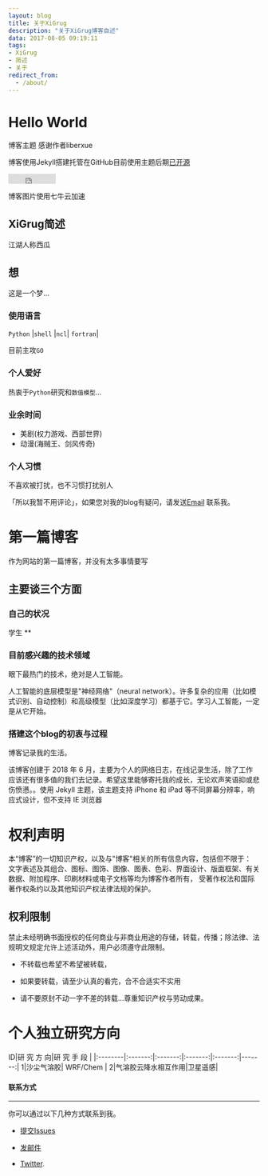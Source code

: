 ```yaml
---
layout: blog
title: 关于XiGrug
description: "关于XiGrug博客自述"
data: 2017-08-05 09:19:11
tags: 
- XiGrug
- 简述
- 关于
redirect_from:
  - /about/
---
```


# Hello World
 
博客主题 感谢作者liberxue
 
博客使用Jekyll搭建托管在GitHub目前使用主题后期[已开源](https://github.com/Liberxue/liberxue.github.io)
 
<iframe src="http://ghbtns.com/github-btn.html?user=liberxue&repo=liberxue.github.io&type=fork&count=true" allowtransparency="true" frameborder="0" scrolling="0" width="95" height="20"></iframe>
 

博客图片使用七牛云加速

 
## XiGrug简述
 
江湖人称西瓜
 

## 想

这是一个梦... 

### 使用语言
  
  ``Python`` |``shell`` |``ncl``|
  ``fortran``|
 

 目前主攻``GO``
  
### 个人爱好

 热衷于``Python``研究和``数值模型``...
 
### 业余时间

- 美剧(权力游戏、西部世界)
- 动漫(海贼王、剑风传奇)

### 个人习惯
 
不喜欢被打扰，也不习惯打扰别人
 
「所以我暂不用评论」，如果您对我的blog有疑问，请发送[Email](mailto:chongzika@gmail.com) 联系我。
 
 
 
# 第一篇博客
 
作为网站的第一篇博客，并没有太多事情要写

 
## 主要谈三个方面
 
### 自己的状况
学生 **

 
### 目前感兴趣的技术领域

眼下最热门的技术，绝对是人工智能。

人工智能的底层模型是"神经网络"（neural network）。许多复杂的应用（比如模式识别、自动控制）和高级模型（比如深度学习）都基于它。学习人工智能，一定是从它开始。
 
### 搭建这个blog的初衷与过程
 
博客记录我的生活。

该博客创建于 2018 年 6 月，主要为个人的网络日志，在线记录生活，除了工作应该还有很多值的我们去记录。希望这里能够寄托我的成长，无论欢声笑语抑或悲伤愤懑。。使用  Jekyll 主题，该主题支持 iPhone 和 iPad 等不同屏幕分辨率，响应式设计，但不支持 IE 浏览器



# 权利声明
 
本“博客”的一切知识产权，以及与"博客"相关的所有信息内容，包括但不限于： 文字表述及其组合、图标、图饰、图像、图表、色彩、界面设计、版面框架、有关数据、附加程序、印刷材料或电子文档等均为博客作者所有， 受著作权法和国际著作权条约以及其他知识产权法律法规的保护。

## 权利限制
 
禁止未经明确书面授权的任何商业与非商业用途的存储，转载，传播；除法律、法规明文规定允许上述活动外，用户必须遵守此限制。
 
* 不转载也希望不希望被转载，
 
* 如果要转载，请至少认真的看完，合不合适实不实用
 
* 请不要原封不动一字不差的转载...尊重知识产权与劳动成果。

# 个人独立研究方向

ID|研 究 方 向|研 究 手 段 |
|:--------|:-------:|:-------:|:-------:|:-------:|-------:|
1|沙尘气溶胶| WRF/Chem |
2|气溶胶云降水相互作用|卫星遥感|




#### 联系方式
******
 
你可以通过以下几种方式联系到我。

* [提交Issues](https://github.com/xigrug/xigrug.github.io/issues)
 
* [发邮件](mailto:chongzika@gmail.com)
 
* [Twitter](https://twitter.com/xigrug).
